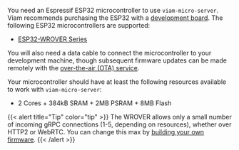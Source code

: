 You need an Espressif ESP32 microcontroller to use `viam-micro-server`.
Viam recommends purchasing the ESP32 with a [development board](https://www.espressif.com/en/products/devkits).
The following ESP32 microcontrollers are supported:

- [ESP32-WROVER Series](https://www.espressif.com/en/products/modules/esp32)

You will also need a data cable to connect the microcontroller to your development machine, though subsequent firmware updates can be made remotely with the [over-the-air (OTA) service](/operate/install/setup-micro/#configure-over-the-air-updates).

Your microcontroller should have at least the following resources available to work with `viam-micro-server`:

- 2 Cores + 384kB SRAM + 2MB PSRAM + 8MB Flash

{{< alert title="Tip" color="tip" >}}
The WROVER allows only a small number of incoming gRPC connections (1-5, depending on resources), whether over HTTP2 or WebRTC.
You can change this max by [building your own firmware](/operate/install/setup-micro/#build-and-flash-custom-firmware).
{{< /alert >}}
